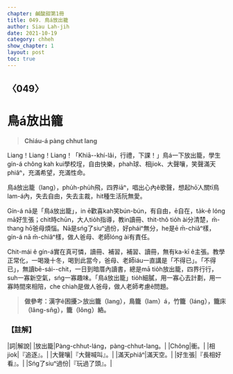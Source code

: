 ```yaml
---
chapter: 鹹酸甜第1冊
title: 049. 鳥á放出籠
author: Siau Lah-jih
date: 2021-10-19
category: chheh
show_chapter: 1
layout: post
toc: true
---
```

  
## 〈049〉
# 鳥á放出籠
>**Chiáu-á pàng chhut lang**


Liang！Liang！Liang！「Khiā--khí-lâi，行禮，下課！」鳥á一下放出籠，學生gín-á chông kah kui學校埕，自由快樂，phah球、相jiok、大聲嚷，笑聲滿天phiâⁿ，充滿希望，充滿性命。

鳥á放出籠（lang），phu̍h-phu̍h飛，四界iāⁿ，唱出心內ê歌聲，想起hō͘人關tī鳥lam-á內，失去自由，失去主裁，hit種生活阮無愛。

Gín-á nā是「鳥á放出籠」，in ē歡喜kah笑bún-bún，有自由，ē自在，ta̍k-ê lóng mā好生張；chit時chūn，大人tio̍h指導，教in讀冊、thit-thô tio̍h ài分清楚，m̄-thang hō͘爸母煩惱。Nā是sńg了siuⁿ過份，好pháiⁿ無分，he是ē m̄-chiâⁿ樣，gín-á nā m̄-chiâⁿ樣，做人爸母、老師lóng ài有責任。

Chit-mái ê gín-á實在真可憐，讀冊、補習，補習、讀冊，無有ka-kī ê主張。教學正常化，一喝幾十冬，喝到此當今，爸母、老師iáu一直講是「不得已」。「不得已」，無讀bē-sái--chit，一日到暗厝內讀書，總是mā tio̍h放出籠，四界行行，suh一寡新空氣，sńg一寡趣味。「鳥á放出籠」tio̍h細膩，用一寡心去計劃，用一寡時間來相陪，che chiah是做人爸母，做人老師考慮ê問題。

>**做參考：漢字ê困擾＞放出籠（lang），鳥籠（lam）á，竹籠（láng），籠床（lâng-sn̂g），籠（lông）絡。**


### 【註解】

|詞|解說|
|放出籠|Pàng-chhut-láng，pàng-chhut-lang。|
|Chông|衝。|
|相jiok|『追逐』。|
|大聲嚷|『大聲喊叫』。|
|滿天phiâⁿ|滿天空。|
|好生張|『長相好看』。|
|Sńg了siuⁿ過份|『玩過了頭』。|

